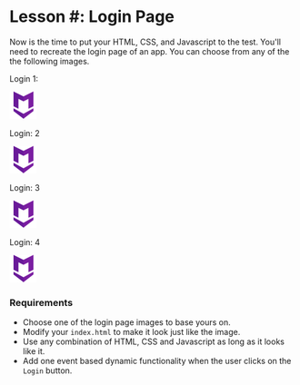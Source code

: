 # Lesson #: Login Page

Now is the time to put your HTML, CSS, and Javascript to the test. You'll need to recreate the login page of an app. You can choose from any of the the following images.

Login 1:

![alt text][login1]

Login: 2

![alt text][login2]

Login: 3

![alt text][login3]

Login: 4

![alt text][login4]

### Requirements

- Choose one of the login page images to base yours on.
- Modify your `index.html`  to make it look just like the image.
- Use any combination of HTML, CSS and Javascript as long as it looks like it.
- Add one event based dynamic functionality when the user clicks on the `Login` button.

[login1]: https://github.com/adam-p/markdown-here/raw/master/src/common/images/icon48.png "Login 1"
[login2]: https://github.com/adam-p/markdown-here/raw/master/src/common/images/icon48.png "Login 2"
[login3]: https://github.com/adam-p/markdown-here/raw/master/src/common/images/icon48.png "Login 3"
[login4]: https://github.com/adam-p/markdown-here/raw/master/src/common/images/icon48.png "Login 4"